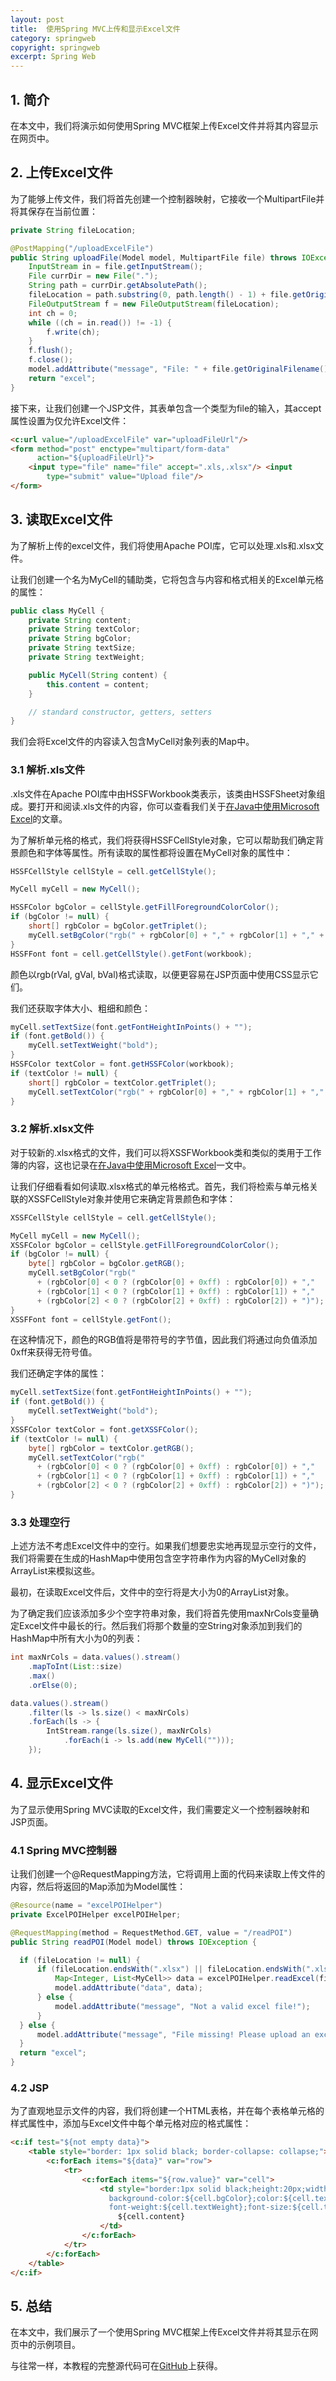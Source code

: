 ```yaml
---
layout: post
title:  使用Spring MVC上传和显示Excel文件
category: springweb
copyright: springweb
excerpt: Spring Web
---
```


## 1. 简介

在本文中，我们将演示如何使用Spring MVC框架上传Excel文件并将其内容显示在网页中。

## 2. 上传Excel文件

为了能够上传文件，我们将首先创建一个控制器映射，它接收一个MultipartFile并将其保存在当前位置：

```java
private String fileLocation;

@PostMapping("/uploadExcelFile")
public String uploadFile(Model model, MultipartFile file) throws IOException {
    InputStream in = file.getInputStream();
    File currDir = new File(".");
    String path = currDir.getAbsolutePath();
    fileLocation = path.substring(0, path.length() - 1) + file.getOriginalFilename();
    FileOutputStream f = new FileOutputStream(fileLocation);
    int ch = 0;
    while ((ch = in.read()) != -1) {
        f.write(ch);
    }
    f.flush();
    f.close();
    model.addAttribute("message", "File: " + file.getOriginalFilename() + " has been uploaded successfully!");
    return "excel";
}
```

接下来，让我们创建一个JSP文件，其表单包含一个类型为file的输入，其accept属性设置为仅允许Excel文件：

```html
<c:url value="/uploadExcelFile" var="uploadFileUrl"/>
<form method="post" enctype="multipart/form-data"
      action="${uploadFileUrl}">
    <input type="file" name="file" accept=".xls,.xlsx"/> <input
        type="submit" value="Upload file"/>
</form>
```

## 3. 读取Excel文件

为了解析上传的excel文件，我们将使用Apache POI库，它可以处理.xls和.xlsx文件。

让我们创建一个名为MyCell的辅助类，它将包含与内容和格式相关的Excel单元格的属性：

```java
public class MyCell {
    private String content;
    private String textColor;
    private String bgColor;
    private String textSize;
    private String textWeight;

    public MyCell(String content) {
        this.content = content;
    }

    // standard constructor, getters, setters
}
```

我们会将Excel文件的内容读入包含MyCell对象列表的Map中。

### 3.1 解析.xls文件

.xls文件在Apache POI库中由HSSFWorkbook类表示，该类由HSSFSheet对象组成。要打开和阅读.xls文件的内容，你可以查看我们关于[在Java中使用Microsoft Excel](https://www.baeldung.com/java-microsoft-excel)的文章。

为了解析单元格的格式，我们将获得HSSFCellStyle对象，它可以帮助我们确定背景颜色和字体等属性。所有读取的属性都将设置在MyCell对象的属性中：

```java
HSSFCellStyle cellStyle = cell.getCellStyle();

MyCell myCell = new MyCell();

HSSFColor bgColor = cellStyle.getFillForegroundColorColor();
if (bgColor != null) {
    short[] rgbColor = bgColor.getTriplet();
    myCell.setBgColor("rgb(" + rgbColor[0] + "," + rgbColor[1] + "," + rgbColor[2] + ")");
}
HSSFFont font = cell.getCellStyle().getFont(workbook);
```

颜色以rgb(rVal, gVal, bVal)格式读取，以便更容易在JSP页面中使用CSS显示它们。

我们还获取字体大小、粗细和颜色：

```java
myCell.setTextSize(font.getFontHeightInPoints() + "");
if (font.getBold()) {
    myCell.setTextWeight("bold");
}
HSSFColor textColor = font.getHSSFColor(workbook);
if (textColor != null) {
    short[] rgbColor = textColor.getTriplet();
    myCell.setTextColor("rgb(" + rgbColor[0] + "," + rgbColor[1] + "," + rgbColor[2] + ")");
}
```

### 3.2 解析.xlsx文件

对于较新的.xlsx格式的文件，我们可以将XSSFWorkbook类和类似的类用于工作簿的内容，这也记录在[在Java中使用Microsoft Excel](https://www.baeldung.com/java-microsoft-excel)一文中。

让我们仔细看看如何读取.xlsx格式的单元格格式。首先，我们将检索与单元格关联的XSSFCellStyle对象并使用它来确定背景颜色和字体：

```java
XSSFCellStyle cellStyle = cell.getCellStyle();

MyCell myCell = new MyCell();
XSSFColor bgColor = cellStyle.getFillForegroundColorColor();
if (bgColor != null) {
    byte[] rgbColor = bgColor.getRGB();
    myCell.setBgColor("rgb("
      + (rgbColor[0] < 0 ? (rgbColor[0] + 0xff) : rgbColor[0]) + ","
      + (rgbColor[1] < 0 ? (rgbColor[1] + 0xff) : rgbColor[1]) + ","
      + (rgbColor[2] < 0 ? (rgbColor[2] + 0xff) : rgbColor[2]) + ")");
}
XSSFFont font = cellStyle.getFont();
```

在这种情况下，颜色的RGB值将是带符号的字节值，因此我们将通过向负值添加0xff来获得无符号值。

我们还确定字体的属性：

```java
myCell.setTextSize(font.getFontHeightInPoints() + "");
if (font.getBold()) {
    myCell.setTextWeight("bold");
}
XSSFColor textColor = font.getXSSFColor();
if (textColor != null) {
    byte[] rgbColor = textColor.getRGB();
    myCell.setTextColor("rgb("
      + (rgbColor[0] < 0 ? (rgbColor[0] + 0xff) : rgbColor[0]) + "," 
      + (rgbColor[1] < 0 ? (rgbColor[1] + 0xff) : rgbColor[1]) + "," 
      + (rgbColor[2] < 0 ? (rgbColor[2] + 0xff) : rgbColor[2]) + ")");
}
```

### 3.3 处理空行

上述方法不考虑Excel文件中的空行。如果我们想要忠实地再现显示空行的文件，我们将需要在生成的HashMap中使用包含空字符串作为内容的MyCell对象的ArrayList来模拟这些。

最初，在读取Excel文件后，文件中的空行将是大小为0的ArrayList对象。

为了确定我们应该添加多少个空字符串对象，我们将首先使用maxNrCols变量确定Excel文件中最长的行。然后我们将那个数量的空String对象添加到我们的HashMap中所有大小为0的列表：

```java
int maxNrCols = data.values().stream()
    .mapToInt(List::size)
    .max()
    .orElse(0);

data.values().stream()
    .filter(ls -> ls.size() < maxNrCols)
    .forEach(ls -> {
        IntStream.range(ls.size(), maxNrCols)
            .forEach(i -> ls.add(new MyCell("")));
    });
```

## 4. 显示Excel文件

为了显示使用Spring MVC读取的Excel文件，我们需要定义一个控制器映射和JSP页面。

### 4.1 Spring MVC控制器

让我们创建一个@RequestMapping方法，它将调用上面的代码来读取上传文件的内容，然后将返回的Map添加为Model属性：

```java
@Resource(name = "excelPOIHelper")
private ExcelPOIHelper excelPOIHelper;

@RequestMapping(method = RequestMethod.GET, value = "/readPOI")
public String readPOI(Model model) throws IOException {

  if (fileLocation != null) {
      if (fileLocation.endsWith(".xlsx") || fileLocation.endsWith(".xls")) {
          Map<Integer, List<MyCell>> data = excelPOIHelper.readExcel(fileLocation);
          model.addAttribute("data", data);
      } else {
          model.addAttribute("message", "Not a valid excel file!");
      }
  } else {
      model.addAttribute("message", "File missing! Please upload an excel file.");
  }
  return "excel";
}
```

### 4.2 JSP

为了直观地显示文件的内容，我们将创建一个HTML表格，并在每个表格单元格的样式属性中，添加与Excel文件中每个单元格对应的格式属性：

```html
<c:if test="${not empty data}">
    <table style="border: 1px solid black; border-collapse: collapse;">
        <c:forEach items="${data}" var="row">
            <tr>
                <c:forEach items="${row.value}" var="cell">
                    <td style="border:1px solid black;height:20px;width:100px;
                      background-color:${cell.bgColor};color:${cell.textColor};
                      font-weight:${cell.textWeight};font-size:${cell.textSize}pt;">
                        ${cell.content}
                    </td>
                </c:forEach>
            </tr>
        </c:forEach>
    </table>
</c:if>
```

## 5. 总结

在本文中，我们展示了一个使用Spring MVC框架上传Excel文件并将其显示在网页中的示例项目。

与往常一样，本教程的完整源代码可在[GitHub](https://github.com/tuyucheng7/taketoday-tutorial4j/tree/master/spring-web-modules)上获得。